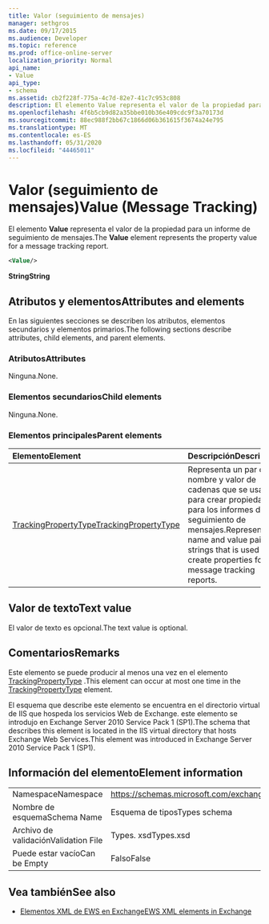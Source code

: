 ```yaml
---
title: Valor (seguimiento de mensajes)
manager: sethgros
ms.date: 09/17/2015
ms.audience: Developer
ms.topic: reference
ms.prod: office-online-server
localization_priority: Normal
api_name:
- Value
api_type:
- schema
ms.assetid: cb2f228f-775a-4c7d-82e7-41c7c953c808
description: El elemento Value representa el valor de la propiedad para un informe de seguimiento de mensajes.
ms.openlocfilehash: 4f6b5cb9d82a35bbe010b36e409cdc9f3a70173d
ms.sourcegitcommit: 88ec988f2bb67c1866d06b361615f3674a24e795
ms.translationtype: MT
ms.contentlocale: es-ES
ms.lasthandoff: 05/31/2020
ms.locfileid: "44465011"
---
```

# <a name="value-message-tracking"></a><span data-ttu-id="8bd7e-103">Valor (seguimiento de mensajes)</span><span class="sxs-lookup"><span data-stu-id="8bd7e-103">Value (Message Tracking)</span></span>

<span data-ttu-id="8bd7e-104">El elemento **Value** representa el valor de la propiedad para un informe de seguimiento de mensajes.</span><span class="sxs-lookup"><span data-stu-id="8bd7e-104">The **Value** element represents the property value for a message tracking report.</span></span> 
  
```xml
<Value/>
```

<span data-ttu-id="8bd7e-105">**String**</span><span class="sxs-lookup"><span data-stu-id="8bd7e-105">**String**</span></span>

## <a name="attributes-and-elements"></a><span data-ttu-id="8bd7e-106">Atributos y elementos</span><span class="sxs-lookup"><span data-stu-id="8bd7e-106">Attributes and elements</span></span>

<span data-ttu-id="8bd7e-107">En las siguientes secciones se describen los atributos, elementos secundarios y elementos primarios.</span><span class="sxs-lookup"><span data-stu-id="8bd7e-107">The following sections describe attributes, child elements, and parent elements.</span></span>
  
### <a name="attributes"></a><span data-ttu-id="8bd7e-108">Atributos</span><span class="sxs-lookup"><span data-stu-id="8bd7e-108">Attributes</span></span>

<span data-ttu-id="8bd7e-109">Ninguna.</span><span class="sxs-lookup"><span data-stu-id="8bd7e-109">None.</span></span>
  
### <a name="child-elements"></a><span data-ttu-id="8bd7e-110">Elementos secundarios</span><span class="sxs-lookup"><span data-stu-id="8bd7e-110">Child elements</span></span>

<span data-ttu-id="8bd7e-111">Ninguna.</span><span class="sxs-lookup"><span data-stu-id="8bd7e-111">None.</span></span>
  
### <a name="parent-elements"></a><span data-ttu-id="8bd7e-112">Elementos principales</span><span class="sxs-lookup"><span data-stu-id="8bd7e-112">Parent elements</span></span>

|<span data-ttu-id="8bd7e-113">**Elemento**</span><span class="sxs-lookup"><span data-stu-id="8bd7e-113">**Element**</span></span>|<span data-ttu-id="8bd7e-114">**Descripción**</span><span class="sxs-lookup"><span data-stu-id="8bd7e-114">**Description**</span></span>|
|:-----|:-----|
|[<span data-ttu-id="8bd7e-115">TrackingPropertyType</span><span class="sxs-lookup"><span data-stu-id="8bd7e-115">TrackingPropertyType</span></span>](trackingpropertytype.md) <br/> |<span data-ttu-id="8bd7e-116">Representa un par de nombre y valor de cadenas que se usa para crear propiedades para los informes de seguimiento de mensajes.</span><span class="sxs-lookup"><span data-stu-id="8bd7e-116">Represents a name and value pair of strings that is used to create properties for message tracking reports.</span></span>  <br/> |
   
## <a name="text-value"></a><span data-ttu-id="8bd7e-117">Valor de texto</span><span class="sxs-lookup"><span data-stu-id="8bd7e-117">Text value</span></span>

<span data-ttu-id="8bd7e-118">El valor de texto es opcional.</span><span class="sxs-lookup"><span data-stu-id="8bd7e-118">The text value is optional.</span></span>
  
## <a name="remarks"></a><span data-ttu-id="8bd7e-119">Comentarios</span><span class="sxs-lookup"><span data-stu-id="8bd7e-119">Remarks</span></span>

<span data-ttu-id="8bd7e-120">Este elemento se puede producir al menos una vez en el elemento [TrackingPropertyType](trackingpropertytype.md) .</span><span class="sxs-lookup"><span data-stu-id="8bd7e-120">This element can occur at most one time in the [TrackingPropertyType](trackingpropertytype.md) element.</span></span> 
  
<span data-ttu-id="8bd7e-121">El esquema que describe este elemento se encuentra en el directorio virtual de IIS que hospeda los servicios Web de Exchange. este elemento se introdujo en Exchange Server 2010 Service Pack 1 (SP1).</span><span class="sxs-lookup"><span data-stu-id="8bd7e-121">The schema that describes this element is located in the IIS virtual directory that hosts Exchange Web Services.This element was introduced in Exchange Server 2010 Service Pack 1 (SP1).</span></span>
  
## <a name="element-information"></a><span data-ttu-id="8bd7e-122">Información del elemento</span><span class="sxs-lookup"><span data-stu-id="8bd7e-122">Element information</span></span>

|||
|:-----|:-----|
|<span data-ttu-id="8bd7e-123">Namespace</span><span class="sxs-lookup"><span data-stu-id="8bd7e-123">Namespace</span></span>  <br/> |https://schemas.microsoft.com/exchange/services/2006/types  <br/> |
|<span data-ttu-id="8bd7e-124">Nombre de esquema</span><span class="sxs-lookup"><span data-stu-id="8bd7e-124">Schema Name</span></span>  <br/> |<span data-ttu-id="8bd7e-125">Esquema de tipos</span><span class="sxs-lookup"><span data-stu-id="8bd7e-125">Types schema</span></span>  <br/> |
|<span data-ttu-id="8bd7e-126">Archivo de validación</span><span class="sxs-lookup"><span data-stu-id="8bd7e-126">Validation File</span></span>  <br/> |<span data-ttu-id="8bd7e-127">Types. xsd</span><span class="sxs-lookup"><span data-stu-id="8bd7e-127">Types.xsd</span></span>  <br/> |
|<span data-ttu-id="8bd7e-128">Puede estar vacío</span><span class="sxs-lookup"><span data-stu-id="8bd7e-128">Can be Empty</span></span>  <br/> |<span data-ttu-id="8bd7e-129">Falso</span><span class="sxs-lookup"><span data-stu-id="8bd7e-129">False</span></span>  <br/> |
   
## <a name="see-also"></a><span data-ttu-id="8bd7e-130">Vea también</span><span class="sxs-lookup"><span data-stu-id="8bd7e-130">See also</span></span>

- [<span data-ttu-id="8bd7e-131">Elementos XML de EWS en Exchange</span><span class="sxs-lookup"><span data-stu-id="8bd7e-131">EWS XML elements in Exchange</span></span>](ews-xml-elements-in-exchange.md)


